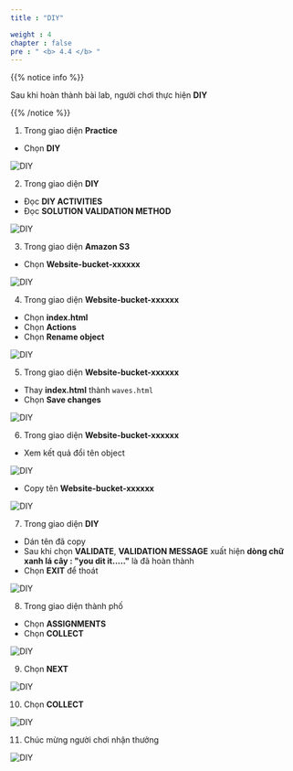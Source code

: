 ```yaml
---
title : "DIY"

weight : 4
chapter : false
pre : " <b> 4.4 </b> "
---
```


{{% notice info %}}

Sau khi hoàn thành bài lab, người chơi thực hiện **DIY**

{{% /notice %}}

1. Trong giao diện **Practice**

- Chọn **DIY**

![DIY](/images/4-staticwebhosting/4.4-diy/01-diy.png?width=90pc)

2. Trong giao diện **DIY**

- Đọc **DIY ACTIVITIES**
- Đọc **SOLUTION VALIDATION METHOD**

![DIY](/images/4-staticwebhosting/4.4-diy/02-diy.png?width=90pc)

3. Trong giao diện **Amazon S3**

- Chọn **Website-bucket-xxxxxx**

![DIY](/images/4-staticwebhosting/4.4-diy/03-diy.png?width=90pc)

4. Trong giao diện **Website-bucket-xxxxxx**

- Chọn **index.html**
- Chọn **Actions**
- Chọn **Rename object**

![DIY](/images/4-staticwebhosting/4.4-diy/05-diy.png?width=90pc)

5. Trong giao diện **Website-bucket-xxxxxx**

- Thay **index.html** thành ```waves.html```
- Chọn **Save changes**

![DIY](/images/4-staticwebhosting/4.4-diy/06-diy.png?width=90pc)

6. Trong giao diện **Website-bucket-xxxxxx**

- Xem kết quả đổi tên object

![DIY](/images/4-staticwebhosting/4.4-diy/07-diy.png?width=90pc)

- Copy tên **Website-bucket-xxxxxx**

![DIY](/images/4-staticwebhosting/4.4-diy/08-diy.png?width=90pc)

7. Trong giao diện **DIY**

- Dán tên đã copy 
- Sau khi chọn **VALIDATE**, **VALIDATION MESSAGE** xuất hiện **dòng chữ xanh lá cây : "you dit it....."** là đã hoàn thành 
- Chọn **EXIT** để thoát


![DIY](/images/4-staticwebhosting/4.4-diy/09-diy.png?width=90pc)

8. Trong giao diện thành phố

- Chọn **ASSIGNMENTS**
- Chọn **COLLECT**

![DIY](/images/4-staticwebhosting/4.4-diy/010-diy.png?width=90pc)

9. Chọn **NEXT**


![DIY](/images/4-staticwebhosting/4.4-diy/011-diy.png?width=90pc)

10. Chọn **COLLECT**

![DIY](/images/4-staticwebhosting/4.4-diy/012-diy.png?width=90pc)

11. Chúc mừng người chơi nhận thưởng

![DIY](/images/4-staticwebhosting/4.4-diy/013-diy.png?width=90pc)
